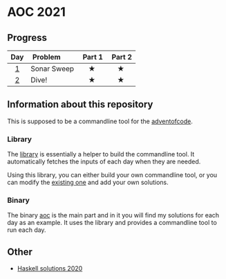 # AOC 2021

## Progress

| Day | Problem | Part 1 | Part 2 |
| :-: |	:------- | :----: | :----: |
| [1](aoc/src/days/one.rs) | Sonar Sweep | ★ | ★ |
| [2](aoc/src/days/two.rs) | Dive! | ★ | ★ |
<!--
| [3](aoc/src/days/three.rs) |  |  |  |
| [4](aoc/src/days/four.rs) |  |  |  |
| [5](aoc/src/days/five.rs) |  |  |  |
| [6](aoc/src/days/six.rs) |  |  |  |
| [7](aoc/src/days/seven.rs) |  |  |  |
| [8](aoc/src/days/eight.rs) |  |  |  |
| [9](aoc/src/days/nine.rs) |  |  |  |
| [10](aoc/src/days/ten.rs) |  |  |  |
| [11](aoc/src/days/eleven.rs) |  |  |  |
| [12](aoc/src/days/twelve.rs) |  |  |  |
| [13](aoc/src/days/thirteem.rs) |  |  |  |
| [14](aoc/src/days/fourteen.rs) |  |  |  |
| [15](aoc/src/days/fifteen.rs) |  |  |  |
| [16](aoc/src/days/sixteen.rs) |  |  |  |
| [17](aoc/src/days/seventeen.rs) |  |  |  |
| [18](aoc/src/days/eighteen.rs) |  |  |  |
| [19](aoc/src/days/nineteeen.rs) |  |  |  |
| [20](aoc/src/days/twenty.rs) |  |  |  |
| [21](aoc/src/days/twentyone.rs) |  |  |  |
| [22](aoc/src/days/twentytwo.rs) |  |  |  |
| [23](aoc/src/days/twentythree.rs) |  |  |  |
| [24](aoc/src/days/twentyfour.rs) |  |  |  |
| [25](aoc/src/days/twentyfive.rs) |  |  |  |
-->

## Information about this repository

This is supposed to be a commandline tool for the [adventofcode](https://adventofcode.com/2021).

### Library

The [library](./libaoc) is essentially a helper to build the commandline tool. It automatically fetches the inputs of each day when they are needed.

Using this library, you can either build your own commandline tool, or you can modify the [existing one](./aoc) and add your own solutions.

### Binary

The binary [aoc](./aoc) is the main part and in it you will find my solutions for each day as an example. It uses the library and provides a commandline tool to run each day.

## Other
- [Haskell solutions 2020](https://github.com/wiebecommajonas/aoc-2020)
